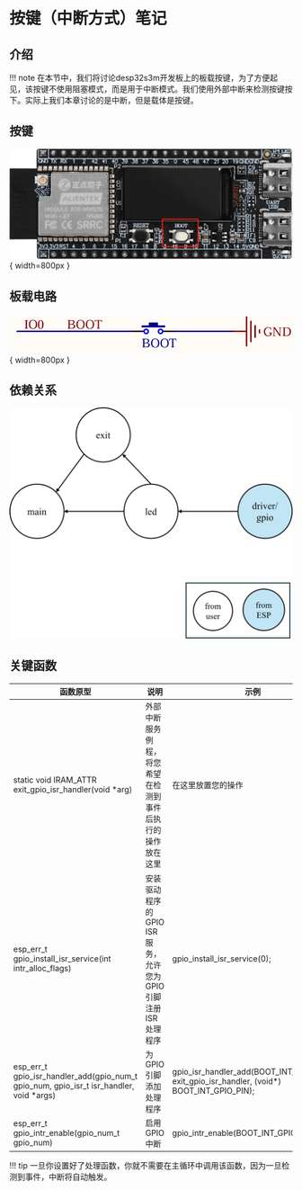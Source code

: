 # 按键（中断方式）笔记

## 介绍

!!! note
    在本节中，我们将讨论desp32s3m开发板上的板载按键，为了方便起见，该按键不使用阻塞模式，而是用于中断模式。我们使用外部中断来检测按键按下。实际上我们本章讨论的是中断，但是载体是按键。

## 按键

![KEY](KEY.png){ width=800px }

## 板载电路

![KEY_CIRCUIT](KEY_CIRCUIT.png){ width=800px }

## 依赖关系

![dep](dep-02-exit.png)

## 关键函数

| 函数原型 | 说明 | 示例 |
| --- | --- | --- |
|static void IRAM_ATTR exit_gpio_isr_handler(void *arg) | 外部中断服务例程，将您希望在检测到事件后执行的操作放在这里 | 在这里放置您的操作 |
|esp_err_t gpio_install_isr_service(int intr_alloc_flags) | 安装驱动程序的GPIO ISR服务，允许您为GPIO引脚注册ISR处理程序 | gpio_install_isr_service(0); |
|esp_err_t gpio_isr_handler_add(gpio_num_t gpio_num, gpio_isr_t isr_handler, void *args) | 为GPIO引脚添加处理程序 | gpio_isr_handler_add(BOOT_INT_GPIO_PIN, exit_gpio_isr_handler, (void*) BOOT_INT_GPIO_PIN); |
| esp_err_t gpio_intr_enable(gpio_num_t gpio_num) | 启用GPIO中断 | gpio_intr_enable(BOOT_INT_GPIO_PIN); |

!!! tip
    一旦你设置好了处理函数，你就不需要在主循环中调用该函数，因为一旦检测到事件，中断将自动触发。